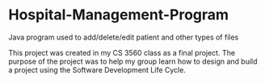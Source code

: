 # Hospital-Management-Program
Java program used to add/delete/edit patient and other types of files

This project was created in my CS 3560 class as a final project. The purpose of the project was to help my group learn how to design and build a project using the Software Development Life Cycle.
